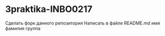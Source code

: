 # 3praktika-INBO0217

Сделать форк данного репозитория Написать в файле README.md имя фамилия группа
